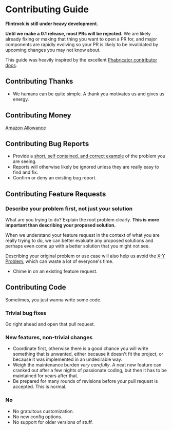 # Contributing Guide

**Flintrock is still under heavy development.**

**Until we make a 0.1 release, most PRs will be rejected.** We are likely already fixing or making that thing you want to open a PR for, and major components are rapidly evolving so your PR is likely to be invalidated by upcoming changes you may not know about.

This guide was heavily inspired by the excellent [Phabricator contributor docs](https://secure.phabricator.com/book/phabcontrib/).


## Contributing Thanks

* We humans can be quite simple. A thank you motivates us and gives us energy.


## Contributing Money

[Amazon Allowance](http://www.amazon.com/b?ie=UTF8&node=11453461011)


## Contributing Bug Reports

* Provide a [short, self contained, and correct example](http://sscce.org/) of the problem you are seeing.
* Reports will otherwise likely be ignored unless they are really easy to find and fix.
* Confirm or deny an existing bug report.


## Contributing Feature Requests

### Describe your problem first, not just your solution

What are you trying to do? Explain the root problem clearly. **This is more important than describing your proposed solution.**

  When we understand your feature request in the context of what you are really trying to do, we can better evaluate any proposed solutions and perhaps even come up with a better solution that you might not see.

  Describing your original problem or use case will also help us avoid the [X-Y Problem](http://mywiki.wooledge.org/XyProblem), which can waste a lot of everyone's time.

* Chime in on an existing feature request.


## Contributing Code

Sometimes, you just wanna write some code.

### Trivial bug fixes

Go right ahead and open that pull request.

### New features, non-trivial changes

* Coordinate first, otherwise there is a good chance you will write something that is unwanted, either because it doesn't fit the project, or because it was implemented in an undesirable way.
* Weigh the maintenance burden _very carefully_. A neat new feature can cranked out after a few nights of passionate coding, but then it has to be maintained for years after that.
* Be prepared for many rounds of revisions before your pull request is accepted. This is normal.

### No

* No gratuitous customization.
* No new config options.
* No support for older versions of stuff.
